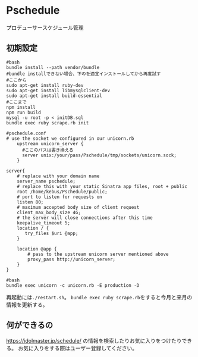 # Pschedule
プロデューサースケジュール管理

## 初期設定
```
#bash
bundle install --path vendor/bundle 
#bundle installできない場合、下のを適宜インストールしてから再度試す
#ここから
sudo apt-get install ruby-dev
sudo apt-get install libmysqlclient-dev
sudo apt-get install build-essential
#ここまで
npm install
npm run build
mysql -u root -p < initDB.sql
bundle exec ruby scrape.rb init
```
```
#pschedule.conf
# use the socket we configured in our unicorn.rb
	upstream unicorn_server {
      #ここのパスは書き換える
	  server unix:/your/pass/Pschedule/tmp/sockets/unicorn.sock;
 	}

server{
	# replace with your domain name
   	server_name pschedule;
   	# replace this with your static Sinatra app files, root + public
  	root /home/kebus/Pschedule/public;
   	# port to listen for requests on
   	listen 80;
   	# maximum accepted body size of client request
   	client_max_body_size 4G;
   	# the server will close connections after this time
   	keepalive_timeout 5;
    location / {
 	   try_files $uri @app;
    }

    location @app {
        # pass to the upstream unicorn server mentioned above
      	proxy_pass http://unicorn_server;
	}	
}
```
```
#bash
bundle exec unicorn -c unicorn.rb -E production -D
```
再起動には`./restart.sh`。
`bundle exec ruby scrape.rb`をすると今月と来月の情報を更新する。

## 何ができるの
https://idolmaster.jp/schedule/ の情報を検索したりお気に入りをつけたりできる。
お気に入りをする際はユーザー登録してください。
